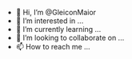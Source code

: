 - 👋 Hi, I’m @GleiconMaior
- 👀 I’m interested in ...
- 🌱 I’m currently learning ...
- 💞️ I’m looking to collaborate on ...
- 📫 How to reach me ...

<!---
GleiconMaior/GleiconMaior is a ✨ special ✨ repository because its `README.md` (this file) appears on your GitHub profile.
You can click the Preview link to take a look at your changes.
--->

